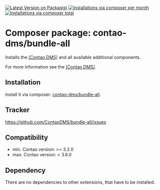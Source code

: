 [![Latest Version on Packagist](http://img.shields.io/packagist/v/contao-dms/bundle-all.svg?style=flat)](https://packagist.org/packages/contao-dms/bundle-all)
[![Installations via composer per month](http://img.shields.io/packagist/dm/contao-dms/bundle-all.svg?style=flat)](https://packagist.org/packages/contao-dms/bundle-all)
[![Installations via composer total](http://img.shields.io/packagist/dt/contao-dms/bundle-all.svg?style=flat)](https://packagist.org/packages/contao-dms/bundle-all)

Composer package: contao-dms/bundle-all
=======================================

Installs the [[Contao DMS]](https://github.com/ContaoDMS/dms) and all available additional components.

For more information see the [[Contao DMS]](https://github.com/ContaoDMS/dms).


Installation
------------

Install it via composer: [contao-dms/bundle-all](https://packagist.org/packages/contao-dms/bundle-all).


Tracker
-------

https://github.com/ContaoDMS/bundle-all/issues


Compatibility
-------------

- min. Contao version: >= 3.2.0
- max. Contao version: <  3.6.0


Dependency
----------

There are no dependencies to other extensions, that have to be installed.